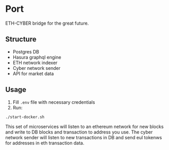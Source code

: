 # Port

ETH-CYBER bridge for the great future.

## Structure

- Postgres DB
- Hasura graphql engine
- ETH network indexer
- Cyber network sender
- API for market data

## Usage

1. Fill `.env` file with necessary credentials
2. Run:

```bash
./start-docker.sh
```

This set of microservices will listen to an ethereum network for new blocks and write to DB blocks and transaction to address you use. The cyber network sender will listen to new transactions in DB and send eul tokenws for addresses in eth transaction data.
